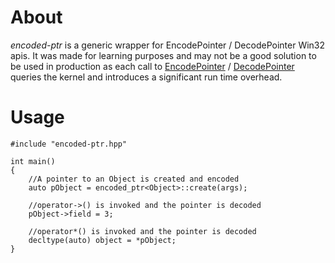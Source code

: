 # About
*encoded-ptr* is a generic wrapper for EncodePointer / DecodePointer Win32 apis. It was made for learning purposes and may not be a good solution to be used in production as each call to [EncodePointer](https://docs.microsoft.com/en-us/previous-versions/bb432254(v=vs.85)) / [DecodePointer](https://docs.microsoft.com/en-us/previous-versions/bb432242(v=vs.85)) queries the kernel and introduces a significant run time overhead.

# Usage
```
#include "encoded-ptr.hpp"

int main()
{
    //A pointer to an Object is created and encoded
    auto pObject = encoded_ptr<Object>::create(args);
    
    //operator->() is invoked and the pointer is decoded
    pObject->field = 3;
    
    //operator*() is invoked and the pointer is decoded
    decltype(auto) object = *pObject;
}
```
